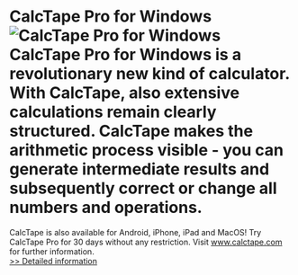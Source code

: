 # CalcTape Pro for Windows<br />![CalcTape Pro for Windows](https://mycommerce.akamaized.net/api/pimages/P300380670/BIG/300380670.PNG)<br />CalcTape Pro for Windows is a revolutionary new kind of calculator. With CalcTape, also extensive calculations remain clearly structured. CalcTape makes the arithmetic process visible - you can generate intermediate results and subsequently correct or change all numbers and operations.
CalcTape is also available for Android, iPhone, iPad and MacOS!
Try CalcTape Pro for 30 days without any restriction.
Visit www.calctape.com for further information.<br />[>> Detailed information](https://secure.shareit.com/shareit/product.html?productid=300380670&affiliateid=200057808)